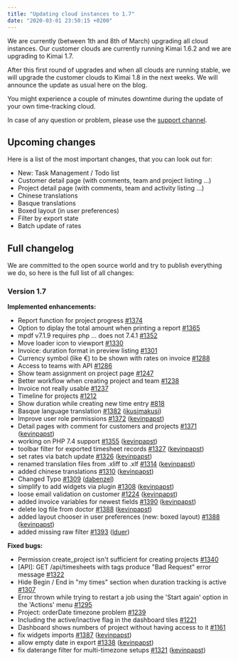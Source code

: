 ```yaml
---
title: "Updating cloud instances to 1.7"
date: "2020-03-01 23:50:15 +0200"
---
```


We are currently (between 1th and 8th of March) upgrading all cloud instances. Our customer clouds are currently running Kimai 1.6.2 and we are upgrading to Kimai 1.7.

After this first round of upgrades and when all clouds are running stable, we will upgrade the customer clouds to Kimai 1.8 in the next weeks. We will announce the update as usual here on the blog.

You might experience a couple of minutes downtime during the update of your own time-tracking cloud. 

In case of any question or problem, please use the [support channel](https://www.kimai.cloud/support-center/request).

## Upcoming changes 

Here is a list of the most important changes, that you can look out for:

- New: Task Management / Todo list
- Customer detail page (with comments, team and project listing …)
- Project detail page (with comments, team and activity listing …)
- Chinese translations
- Basque translations
- Boxed layout (in user preferences)
- Filter by export state
- Batch update of rates

## Full changelog

We are committed to the open source world and try to publish everything we do, so here is the full list of all changes:

### Version 1.7

**Implemented enhancements:**

- Report function for project progress [\#1374](https://github.com/kevinpapst/kimai2/issues/1374)
- Option to diplay the total amount when printing a report [\#1365](https://github.com/kevinpapst/kimai2/issues/1365)
- mpdf v7.1.9 requires php ... does not 7.4.1 [\#1352](https://github.com/kevinpapst/kimai2/issues/1352)
- Move loader icon to viewport [\#1330](https://github.com/kevinpapst/kimai2/issues/1330)
- Invoice: duration format in preview listing [\#1301](https://github.com/kevinpapst/kimai2/issues/1301)
- Currency symbol \(like €\) to be shown with rates on invoice [\#1288](https://github.com/kevinpapst/kimai2/issues/1288)
- Access to teams with API [\#1286](https://github.com/kevinpapst/kimai2/issues/1286)
- Show team assignment on project page [\#1247](https://github.com/kevinpapst/kimai2/issues/1247)
- Better workflow when creating project and team [\#1238](https://github.com/kevinpapst/kimai2/issues/1238)
- Invoice not really usable [\#1237](https://github.com/kevinpapst/kimai2/issues/1237)
- Timeline for projects [\#1212](https://github.com/kevinpapst/kimai2/issues/1212)
- Show duration while creating new time entry [\#818](https://github.com/kevinpapst/kimai2/issues/818)
- Basque language translation [\#1382](https://github.com/kevinpapst/kimai2/pull/1382) ([ikusimakusi](https://github.com/ikusimakusi))
- Improve user role permissions [\#1372](https://github.com/kevinpapst/kimai2/pull/1372) ([kevinpapst](https://github.com/kevinpapst))
- Detail pages with comment for customers and projects [\#1371](https://github.com/kevinpapst/kimai2/pull/1371) ([kevinpapst](https://github.com/kevinpapst))
- working on PHP 7.4 support [\#1355](https://github.com/kevinpapst/kimai2/pull/1355) ([kevinpapst](https://github.com/kevinpapst))
- toolbar filter for exported timesheet records [\#1327](https://github.com/kevinpapst/kimai2/pull/1327) ([kevinpapst](https://github.com/kevinpapst))
- set rates via batch update [\#1326](https://github.com/kevinpapst/kimai2/pull/1326) ([kevinpapst](https://github.com/kevinpapst))
- renamed translation files from .xliff to .xlf [\#1314](https://github.com/kevinpapst/kimai2/pull/1314) ([kevinpapst](https://github.com/kevinpapst))
- added chinese translations [\#1310](https://github.com/kevinpapst/kimai2/pull/1310) ([kevinpapst](https://github.com/kevinpapst))
- Changed Typo [\#1309](https://github.com/kevinpapst/kimai2/pull/1309) ([dabenzel](https://github.com/dabenzel))
- simplify to add widgets via plugin [\#1308](https://github.com/kevinpapst/kimai2/pull/1308) ([kevinpapst](https://github.com/kevinpapst))
- loose email validation on customer [\#1224](https://github.com/kevinpapst/kimai2/pull/1224) ([kevinpapst](https://github.com/kevinpapst))
- added invoice variables for newest fields [\#1390](https://github.com/kevinpapst/kimai2/issues/1390) ([kevinpapst](https://github.com/kevinpapst))
- delete log file from doctor [\#1388](https://github.com/kevinpapst/kimai2/pull/1388) ([kevinpapst](https://github.com/kevinpapst))
- added layout chooser in user preferences (new: boxed layout) [\#1388](https://github.com/kevinpapst/kimai2/pull/1388) ([kevinpapst](https://github.com/kevinpapst))
- added missing raw filter [\#1393](https://github.com/kevinpapst/kimai2/pull/1393) ([lduer](https://github.com/lduer))

**Fixed bugs:**

- Permission create\_project isn't sufficient for creating projects [\#1340](https://github.com/kevinpapst/kimai2/issues/1340)
- \[API\]: GET ​/api​/timesheets with tags produce "Bad Request" error message [\#1322](https://github.com/kevinpapst/kimai2/issues/1322)
- Hide Begin / End in "my times" section when duration tracking is active [\#1307](https://github.com/kevinpapst/kimai2/issues/1307)
- Error thrown while trying to restart a job using the 'Start again' option in the 'Actions' menu [\#1295](https://github.com/kevinpapst/kimai2/issues/1295)
- Project: orderDate timezone problem [\#1239](https://github.com/kevinpapst/kimai2/issues/1239)
- Including the active/inactive flag in the dashboard tiles [\#1221](https://github.com/kevinpapst/kimai2/issues/1221)
- Dashboard shows numbers of project without having access to it [\#1161](https://github.com/kevinpapst/kimai2/issues/1161)
- fix widgets imports [\#1387](https://github.com/kevinpapst/kimai2/pull/1387) ([kevinpapst](https://github.com/kevinpapst))
- allow empty date in export [\#1338](https://github.com/kevinpapst/kimai2/pull/1338) ([kevinpapst](https://github.com/kevinpapst))
- fix daterange filter for multi-timezone setups [\#1321](https://github.com/kevinpapst/kimai2/pull/1321) ([kevinpapst](https://github.com/kevinpapst))
